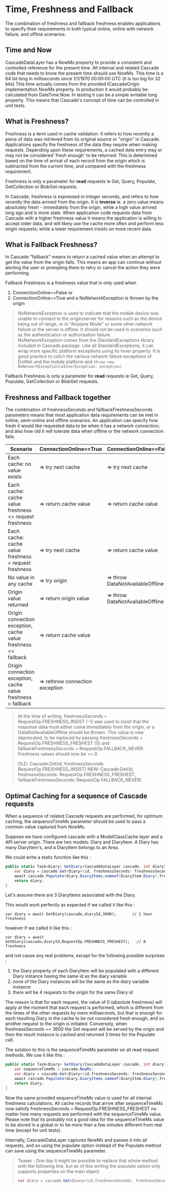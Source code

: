 # Time, Freshness and Fallback

The combination of freshness and fallback freshness enables applications to specify their requirements
in both typical online, online with network failure, and offline scenarios.

## Time and Now

CascadeDataLayer has a NowMs property to provide a consistent and controlled reference for the present time. All internal and related Cascade code that needs to know 
the present time should use NowMs.
This time is a 64 bit long in milliseconds since 1/1/1970 00:00:00 UTC (it is too big for 32 bits)
This time actually comes from the provided ICascadeOrigin implementation NowMs property.
In production it would probably be calculated from DateTime.Now.
In testing it can be a simple writable long property. This means that Cascade's concept of time can be controlled in unit tests.

## What is Freshness?

Freshness is a term used in cache validation. It refers to how recently a piece of data was retrieved from its original
source or "origin" in Cascade. Applications specify the freshness of the data they require when making requests. Depending upon
these requirements, a cached data entry may or may not be considered 'fresh enough' to be returned. This is determined based on the
time of arrival of each record from the origin which is subtracted from the current time, and compared with the freshness requirement. 

Freshness is only a parameter for **read** requests ie Get, Query, Populate, GetCollection or BlobGet requests.

In Cascade, freshness is expressed in integer seconds, and refers to how recently the data arrived from the origin.
It is **inverse** ie. a zero value means absolutely fresh - immediately from the origin, 
while a high value arrived long ago and is more stale.
When application code requests data from Cascade with a higher freshness value it means the application is willing to accept older data, 
and will likely use the cache more often and perform less origin requests; while a lower requirement insists on more recent data.

## What is Fallback Freshness?

In Cascade "fallback" means to return a cached value when an attempt to get the value from the origin fails. This means an app can continue without alerting the user or prompting them to retry or cancel the action they were performing.

Fallback Freshness is a freshness value that is only used when 

1. ConnectionOnline==False or 
2. ConnectionOnline==True and a NoNetworkException is thrown by the origin

> NoNetworkException is used to indicate that the mobile device was unable to connect to the origin/server for reasons such as the device being out of range, 
> or in "Airplane Mode" or some other network failure or the server is offline. It should not be used in scenarios such as the authentication or authorisation failure.   
> NoNetworkException comes from the StandardExceptions library included in Cascade package. Like all StandardExceptions, it can wrap more specific platform exceptions
> using its Inner property. 
> It is good practice to catch the various network failure exceptions of DotNet and the mobile platform and `throw new NoNetworkException(aInnerException: exception)`      

Fallback Freshness is only a parameter for **read** requests ie Get, Query, Populate, GetCollection or BlobGet requests.


## Freshness and Fallback together

The combination of freshnessSeconds and fallbackFreshnessSeconds parameters means that most application data requirements can be met in online, semi-online and offline scenarios. An application can specify how fresh it would like requested data to be when it has a network connection; and also how old it will tolerate data when offline or the network connection fails.

| Scenario                                                       | ConnectionOnline==True          | ConnectionOnline==False          |
|----------------------------------------------------------------|---------------------------------|----------------------------------|
| Each cache: no value exists                                    | => try next cache               | => try next cache                |
| Each cache: cache value freshness <= request freshness         | => return cache value           | => return cache value            |
| Each cache: cache value freshness > request freshness          | => try next cache               | => return cache value            |
| No value in any cache                                          | => try origin                   | => throw DataNotAvailableOffline |
| Origin value returned                                          | => return origin value          | => throw DataNotAvailableOffline |
| Origin connection exception, cache value freshness <= fallback | => return cache value           |                                  |
| Origin connection exception, cache value freshness > fallback  | => rethrow connection exception |                                  |


> At the time of writing, freshnessSeconds = RequestOp.FRESHNESS_INSIST (-1) was used to insist that the response data must either come immediately from the origin,
> or a DataNotAvailableOffline should be thrown.
> This value is now deprecated, to be replaced by passing freshnessSeconds = RequestOp.FRESHNESS_FRESHEST (0) and fallbackFreshnessSeconds = RequestOp.FALLBACK_NEVER.
> Freshness values should now be >= 0
>
> OLD: Cascade.Get<Model>(id, freshnessSeconds: RequestOp.FRESHNESS_INSIST)
> NEW: Cascade.Get<Model>(id, freshnessSeconds: RequestOp.FRESHNESS_FRESHEST, fallbackFreshnessSeconds: RequestOp.FALLBACK_NEVER)

## Optimal Caching for a sequence of Cascade requests

When a sequence of related Cascade requests are performed, for optimum caching, the sequenceTimeMs parameter should be used to pass a common value captured from NowMs. 

Suppose we have configured cascade with a ModelClassCache layer and a API server origin. There are two models: Diary and DiaryItem. A Diary has many DiaryItem's, 
and a DiaryItem belongs to an Area.

We could write a static function like this :

```csharp
public static Task<Diary> GetDiary(CascadeDataLayer cascade, int diaryId, int freshnessSeconds) {
    var diary = cascade.Get<Diary>(id, freshnessSeconds: freshnessSeconds, populate: new [] {nameof(Diary.DiaryItems)});
    await cascade.Populate(diary.DiaryItems,nameof(DiaryItem.Diary),freshnessSeconds: freshnessSeconds);
    return diary;
}
```

Let's assume there are 3 DiaryItems associated with the Diary.

This would work perfectly as expected if we called it like this :

`var diary = await GetDiary(cascade,diaryId,3600);       // 1 hour freshness`

however if we called it like this :

`var diary = await GetDiary(cascade,diaryId,RequestOp.FRESHNESS_FRESHEST);   // 0 freshness`

and not cause any real problems, except for the following possible surprises :

1. the Diary property of each DiaryItem will be populated with a different Diary instance having the same id as the diary variable
2. none of the Diary instances will be the same as the diary variable instance
3. there will be 4 requests to the origin for the same Diary id

The reason is that for each request, the value of 0 (absolute freshness) will apply at the moment that each request is performed, which is different from the times of the other requests by mere milliseconds, but that is enough for each resulting Diary in the cache to be not considered fresh enough, and so another request to the origin is initiated. 
Conversely, when freshnessSeconds == 3600 the Get<Diary> request will be served by the origin and then the result instance is cached and returned 3 times for the Populate call.

The solution to this is the sequenceTimeMs parameter on all read request methods. We use it like this :

```csharp
public static Task<Diary> GetDiary(CascadeDataLayer cascade, int diaryId, int freshnessSeconds) {
    var sequenceTimeMs = cascade.NowMs;
    var diary = cascade.Get<Diary>(id,freshnessSeconds: freshnessSeconds, sequenceTimeMs: sequenceTimeMs, populate: new [] {nameof(Diary.DiaryItems)});
    await cascade.Populate(diary.DiaryItems,nameof(DiaryItem.Diary),freshnessSeconds: freshnessSeconds, sequenceTimeMs: sequenceTimeMs);
    return diary;
}
```

Now the same provided sequenceTimeMs value is used for all internal freshness calculations. All cache records that arrive after sequenceTimeMs now satisfy freshnessSeconds = RequestOp.FRESHNESS_FRESHEST no matter how many requests are performed with the sequenceTimeMs value. Please note that its probably not a good idea for the sequenceTimeMs value to be stored in a global or to be more than a few minutes different from real time (except for unit tests).  

Internally, CascadeDataLayer captures NowMs and passes it into all requests, and so using the populate option instead of the Populate method can save using the sequenceTimeMs parameter.

> Teaser :
> One day it might be possible to replace that whole method with the following line, but as of this writing the populate option only supports properties on the main object.
> 
> ```csharp
> var diary = cascade.Get<Diary>(id,freshnessSeconds: freshnessSeconds, populate: new [] {nameof(Diary.DiaryItems),nameof(Diary.DiaryItems)+"."+nameof(DiaryItem.Diary)});
> ```
